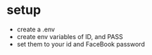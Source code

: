 # setup
- create a .env
- create env variables of ID, and PASS
- set them to your id and FaceBook password